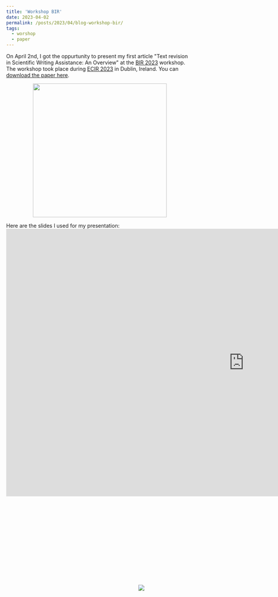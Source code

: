```yaml
---
title: 'Workshop BIR'
date: 2023-04-02
permalink: /posts/2023/04/blog-workshop-bir/
tags:
  - worshop
  - paper
---
```




On April 2nd, I got the oppurtunity to present my first article "Text revision in Scientific Writing Assistance: An Overview" at the [BIR 2023](https://sites.google.com/view/bir-ws/bir-2023) workshop. The workshop took place during [ECIR 2023](https://ecir2023.org/) in Dublin, Ireland.
You can [download the paper here](https://arxiv.org/pdf/2303.16726.pdf).

<p align="center">
   <img src='/images/DSC07362.jpg' height="360">
</p>

Here are the slides I used for my presentation:
<embed src="https://jourdanl.github.io/files/Text revision in Scientific Writing Assistance A Review-1.pdf" width="1280" height="720" type='application/pdf'> 




<embed src="/images/DSC07366(2).jpg" width="352" height="240"> 
<img src='/images/DSC07366(2).jpg'>

